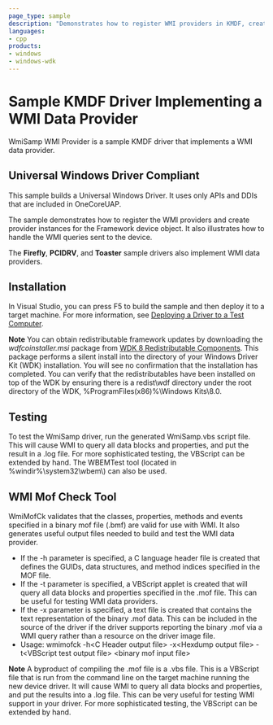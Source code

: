 ```yaml
---
page_type: sample
description: "Demonstrates how to register WMI providers in KMDF, create provider instances, and handle WMI queries sent to a device."
languages:
- cpp
products:
- windows
- windows-wdk
---
```


<!---
    name: WmiSamp WMI Provider
    platform: KMDF
    language: cpp
    category: WMI
    description: Demonstrates how to register WMI providers in KMDF, create provider instances, and handle WMI queries sent to a device.
    samplefwlink: http://go.microsoft.com/fwlink/p/?LinkId=618007
--->

# Sample KMDF Driver Implementing a WMI Data Provider

WmiSamp WMI Provider is a sample KMDF driver that implements a WMI data provider.

## Universal Windows Driver Compliant

This sample builds a Universal Windows Driver. It uses only APIs and DDIs that are included in OneCoreUAP.

The sample demonstrates how to register the WMI providers and create provider instances for the Framework device object. It also illustrates how to handle the WMI queries sent to the device.

The **Firefly**, **PCIDRV**, and **Toaster** sample drivers also implement WMI data providers.

## Installation

In Visual Studio, you can press F5 to build the sample and then deploy it to a target machine. For more information, see [Deploying a Driver to a Test Computer](http://msdn.microsoft.com/en-us/library/windows/hardware/hh454834).

**Note** You can obtain redistributable framework updates by downloading the *wdfcoinstaller.msi* package from [WDK 8 Redistributable Components](http://go.microsoft.com/fwlink/p/?LinkID=226396). This package performs a silent install into the directory of your Windows Driver Kit (WDK) installation. You will see no confirmation that the installation has completed. You can verify that the redistributables have been installed on top of the WDK by ensuring there is a redist\\wdf directory under the root directory of the WDK, %ProgramFiles(x86)%\\Windows Kits\\8.0.

## Testing

To test the WmiSamp driver, run the generated WmiSamp.vbs script file. This will cause WMI to query all data blocks and properties, and put the result in a .log file. For more sophisticated testing, the VBScript can be extended by hand. The WBEMTest tool (located in %windir%\\system32\\wbem\\) can also be used.

## WMI Mof Check Tool

WmiMofCk validates that the classes, properties, methods and events specified in a binary mof file (.bmf) are valid for use with WMI. It also generates useful output files needed to build and test the WMI data provider.

- If the -h parameter is specified, a C language header file is created that defines the GUIDs, data structures, and method indices specified in the MOF file.
- If the -t parameter is specified, a VBScript applet is created that will query all data blocks and properties specified in the .mof file. This can be useful for testing WMI data providers.
- If the -x parameter is specified, a text file is created that contains the text representation of the binary .mof data. This can be included in the source of the driver if the driver supports reporting the binary .mof via a WMI query rather than a resource on the driver image file.
- Usage: wmimofck -h\<C Header output file\> -x\<Hexdump output file\> -t\<VBScript test output file\> \<binary mof input file\>

**Note** A byproduct of compiling the .mof file is a .vbs file. This is a VBScript file that is run from the command line on the target machine running the new device driver. It will cause WMI to query all data blocks and properties, and put the results into a .log file. This can be very useful for testing WMI support in your driver. For more sophisticated testing, the VBScript can be extended by hand.